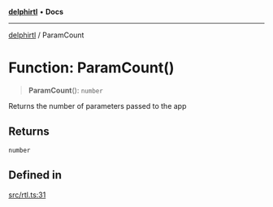 [**delphirtl**](../README.md) • **Docs**

***

[delphirtl](../globals.md) / ParamCount

# Function: ParamCount()

> **ParamCount**(): `number`

Returns the number of parameters passed to the app

## Returns

`number`

## Defined in

[src/rtl.ts:31](https://github.com/chuacw/delphirtl/blob/6aa69946480948177da786cf3f6d1a4c3cea17f9/src/rtl.ts#L31)
